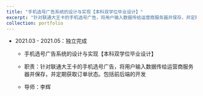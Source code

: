 ```yaml
---
title: "手机选号广告系统的设计与实现【本科双学位毕业设计】"
excerpt: "针对联通大王卡的手机选号广告，将用户输入数据传给运营商服务器并保存，并定期获取订单状态。包括前后端的开发<br/><img src='/images/500x300.png'>"
collection: portfolio
---
```


- 2021.03 - 2021.05：独立完成

  - 手机选号广告系统的设计与实现【本科双学位毕业设计】

  - 职责：针对联通大王卡的手机选号广告，将用户输入数据传给运营商服务器并保存，并定期获取订单状态。包括前后端的开发

  - 导师：李辉

